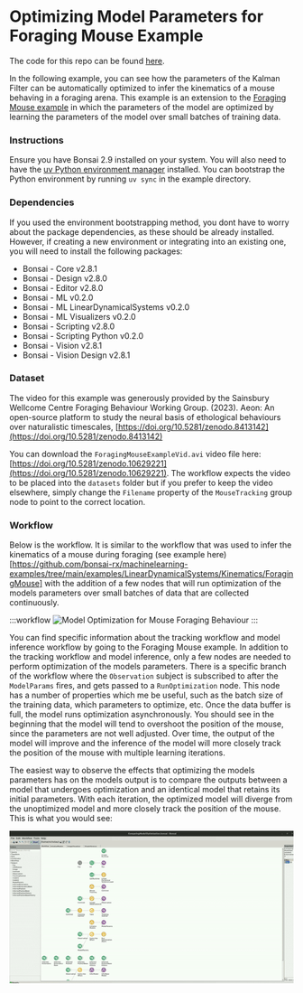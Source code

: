 # Optimizing Model Parameters for Foraging Mouse Example

The code for this repo can be found [here](https://github.com/bonsai-rx/machinelearning-examples/tree/main/examples/LinearDynamicalSystems/Kinematics/ModelOptimizationForagingMouse).

In the following example, you can see how the parameters of the Kalman Filter can be automatically optimized to infer the kinematics of a mouse behaving in a foraging arena. This example is an extension to the [Foraging Mouse example](https://github.com/bonsai-rx/machinelearning-examples/tree/main/examples/LinearDynamicalSystems/Kinematics/ForagingMouse) in which the parameters of the model are optimized by learning the parameters of the model over small batches of training data.

### Instructions

Ensure you have Bonsai 2.9 installed on your system. You will also need to have the [uv Python environment manager](https://docs.astral.sh/uv/) installed. You can bootstrap the Python environment by running `uv sync` in the example directory.

### Dependencies

If you used the environment bootstrapping method, you dont have to worry about the package dependencies, as these should be already installed. However, if creating a new environment or integrating into an existing one, you will need to install the following packages:

* Bonsai - Core v2.8.1
* Bonsai - Design v2.8.0
* Bonsai - Editor v2.8.0
* Bonsai - ML v0.2.0
* Bonsai - ML LinearDynamicalSystems v0.2.0
* Bonsai - ML Visualizers v0.2.0
* Bonsai - Scripting v2.8.0
* Bonsai - Scripting Python v0.2.0
* Bonsai - Vision v2.8.1
* Bonsai - Vision Design v2.8.1

### Dataset

The video for this example was generously provided by the Sainsbury Wellcome Centre Foraging Behaviour Working Group. (2023). Aeon: An open-source platform to study the neural basis of ethological behaviours over naturalistic timescales, [https://doi.org/10.5281/zenodo.8413142](https://doi.org/10.5281/zenodo.8413142)

You can download the `ForagingMouseExampleVid.avi` video file here: [https://doi.org/10.5281/zenodo.10629221](https://doi.org/10.5281/zenodo.10629221). The workflow expects the video to be placed into the `datasets` folder but if you prefer to keep the video elsewhere, simply change the `Filename` property of the `MouseTracking` group node to point to the correct location.

### Workflow

Below is the workflow. It is similar to the workflow that was used to infer the kinematics of a mouse during foraging (see example here)[https://github.com/bonsai-rx/machinelearning-examples/tree/main/examples/LinearDynamicalSystems/Kinematics/ForagingMouse] with the addition of a few nodes that will run optimization of the models parameters over small batches of data that are collected continuously.

:::workflow
![Model Optimization for Mouse Foraging Behaviour](ModelOptimizationForagingMouse.bonsai)
:::

You can find specific information about the tracking workflow and model inference workflow by going to the Foraging Mouse example. In addition to the tracking workflow and model inference, only a few nodes are needed to perform optimization of the models parameters. There is a specific branch of the workflow where the `Observation` subject is subscribed to after the `ModelParams` fires, and gets passed to a `RunOptimization` node. This node has a number of properties which me be useful, such as the batch size of the training data, which parameters to optimize, etc. Once the data buffer is full, the model runs optimization asynchronously. You should see in the beginning that the model will tend to overshoot the position of the mouse, since the parameters are not well adjusted. Over time, the output of the model will improve and the inference of the model will more closely track the position of the mouse with multiple learning iterations. 

The easiest way to observe the effects that optimizing the models parameters has on the models output is to compare the outputs between a model that undergoes optimization and an identical model that retains its initial parameters. With each iteration, the optimized model will diverge from the unoptimized model and more closely track the position of the mouse. This is what you would see:

![Comparing Optimized Model with Unoptimized Model](ComparingModelOutputs.gif)
